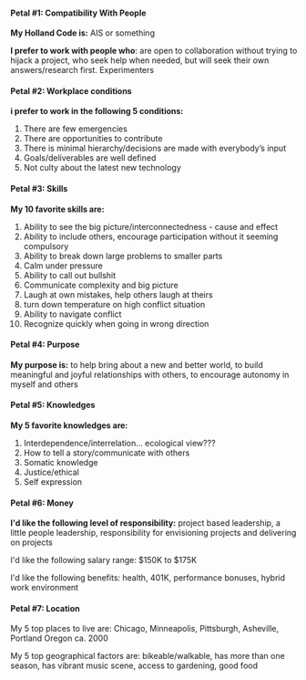 #### Petal #1: Compatibility With People

**My Holland Code is:** AIS or something

**I prefer to work with people who**: are open to collaboration without trying to hijack a project, who seek help when needed, but will seek their own answers/research first. Experimenters

#### Petal #2: Workplace conditions
**i prefer to work in the following 5 conditions:**

1. There are few emergencies
2. There are opportunities to contribute
3. There is minimal hierarchy/decisions are made with everybody’s input
4. Goals/deliverables are well defined
5. Not culty about the latest new technology

#### Petal #3: Skills

**My 10 favorite skills are:**

1. Ability to see the big picture/interconnectedness - cause and effect
2. Ability to include others, encourage participation without it seeming compulsory
3. Ability to break down large problems to smaller parts
4. Calm under pressure 
5. Ability to call out bullshit
6. Communicate complexity and big picture
7. Laugh at own mistakes, help others laugh at theirs
8. turn down temperature on high conflict situation
9. Ability to navigate conflict
10. Recognize quickly when going in wrong direction

#### Petal #4: Purpose

**My purpose is:** to help bring about a new and better world, to build meaningful and joyful relationships with others, to encourage autonomy in myself and others

#### Petal #5: Knowledges

**My 5 favorite knowledges are:**

1. Interdependence/interrelation… ecological view???
2. How to tell a story/communicate with others
3. Somatic knowledge
4. Justice/ethical
5. Self expression

#### Petal #6: Money

**I'd like the following level of responsibility:** project based leadership, a little people leadership, responsibility for envisioning projects and delivering on projects

I'd like the following salary range: $150K to $175K

I'd like the following benefits: health, 401K, performance bonuses, hybrid work environment

#### Petal #7: Location

My 5 top places to live are: Chicago, Minneapolis, Pittsburgh, Asheville, Portland Oregon ca. 2000

My 5 top geographical factors are: bikeable/walkable, has more than one season, has vibrant music scene, access to gardening, good food


